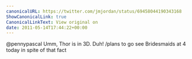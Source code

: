 ```yaml
---
canonicalURL: https://twitter.com/jmjordan/status/69458044190343168
ShowCanonicalLink: true
CanonicalLinkText: View original on
date: 2011-05-14T17:44:22+00:00
---
```

@pennypascal Umm, Thor is in 3D. Duh! /plans to go see Bridesmaids at 4 today in spite of that fact